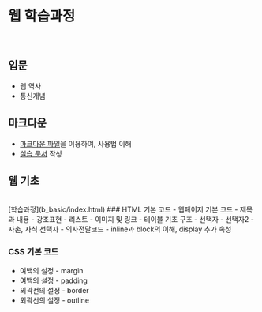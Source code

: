 # 웹 학습과정
<br/>

## 입문
- 웹 역사
- 통신개념

## 마크다운
- [마크다운 파일](a_asset/markdown.md)을 이용하여, 사용법 이해
- [실습 문서](a_asset/actualtest.md) 작성

## 웹 기초
<br />
[학습과정](b_basic/index.html)
### HTML 기본 코드
- 웹페이지 기본 코드
- 제목과 내용
- 강조표현
- 리스트
- 이미지 및 링크
- 테이블 기초 구조
- 선택자
- 선택자2 - 자손, 자식 선택자
- 의사전달코드
- inline과 block의 이해, display 추가 속성

### CSS 기본 코드
- 여백의 설정 - margin
- 여백의 설정 - padding
- 외곽선의 설정 - border
- 외곽선의 설정 - outline
